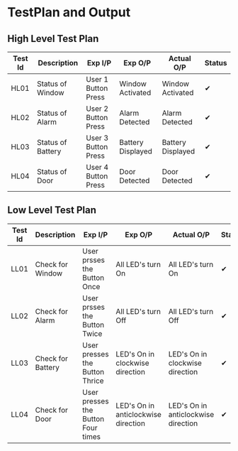 # TestPlan and Output
## High Level Test Plan
| Test Id | Description | Exp I/P | Exp O/P | Actual O/P | Status |
|---------|-------------|---------|---------|------------|---------------|
| HL01 | Status of Window | User 1 Button Press | Window Activated | Window Activated |✔  |
| HL02 | Status of Alarm | User 2 Button Press | Alarm Detected | Alarm Detected |  ✔|
| HL03 | Status of Battery | User 3 Button Press | Battery Displayed | Battery Displayed | ✔ |
| HL04 | Status of Door | User 4 Button Press | Door Detected | Door Detected | ✔ |
## Low Level Test Plan
| Test Id | Description | Exp I/P | Exp O/P | Actual O/P | Status |
|---------|-------------|---------|---------|------------|---------------|
| LL01 | Check for Window | User prsses the Button Once | All LED's turn On | All LED's turn On | ✔  |
| LL02 | Check for Alarm | User prsses the Button Twice | All LED's turn Off | All LED's turn Off |  ✔|
| LL03 | Check for Battery | User presses the Button Thrice | LED's On in clockwise direction | LED's On in clockwise direction | ✔ |
| LL04 | Check for Door | User presses the Button Four times | LED's On in anticlockwise direction | LED's On in anticlockwise direction |✔ | 



